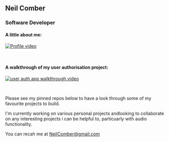 ## Neil Comber



### Software Developer  


#### A little about me: 

[![Profile video](https://i.imgur.com/SPR7kIlm.png)](https://youtu.be/k9N7xA1inLY)  

<br/> 


#### A walkthrough of my user authorisation project:

[![user auth app walkthrough video](https://i.imgur.com/IGzHM9Fm.png)](https://youtu.be/b-tXme2QObs)  

<br/> 


Please see my pinned repos below to have a look through some of my favourite projects to build.

I'm currently working on various personal projects andlooking to collaborate on any interesting projects i can be helpful to, particuarly with audio functionality.

You can recah me at NeilComber@gmail.com
 
<!--
**neilcomber/neilcomber** is a ✨ _special_ ✨ repository because its `README.md` (this file) appears on your GitHub profile.

Here are some ideas to get you started:




- 🤔 I’m looking for help with ...
- 💬 Ask me about ...

- 😄 Pronouns: ...
- ⚡ Fun fact: ...
-->
